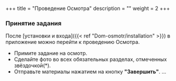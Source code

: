 +++
title = "Проведение Осмотра"
description = ""
weight = 2
+++
### Принятие задания

После [установки и входа]({{< ref "Dom-osmotr/installation" >}}) в приложение можно перейти к проведению Осмотра.

- Примите задание на осмотр.
- Сделайте фото во всех обязательных разделах, отмеченных звёздочкой(*).
- Отправьте материалы нажатием на кнопку **"Завершить"**.
...
